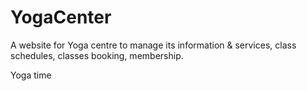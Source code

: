 # YogaCenter
A website for Yoga centre to manage its information & services, class schedules, classes booking, membership.

Yoga time
